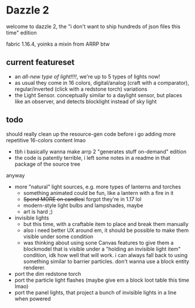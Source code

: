 Dazzle 2
========

welcome to dazzle 2, the "i don't want to ship hundreds of json files this time" edition

fabric 1.16.4, yoinks a mixin from ARRP btw

## current featureset

* an *all-new type of light!!!!*, we're up to 5 types of lights now!
* as usual they come in 16 colors, digital/analog (craft with a comparator), regular/inverted (click with a redstone torch) variations
* the Light Sensor. conceptually similar to a daylight sensor, but places like an observer, and detects blocklight instead of sky light

## todo

should really clean up the resource-gen code before i go adding more repetitive 16-colors content lmao
* tbh i basically wanna make arrp 2 "generates stuff on-demand" edition
* the code is patently terrible, i left some notes in a readme in that package of the source tree

anyway

* more "natural" light sources, e.g. more types of lanterns and torches
  * something animated could be fun, like a lantern with a fire in it
  * ~~Spend MORE on candles~~i forgot they're in 1.17 lol
  * modern-style light bulbs and lampshades, maybe
  * art is hard ;)
* invisible lights
  * but this time, with a craftable item to place and break them manually
  * also i need better UX around em, it should be possible to make them visible under some condition
  * was thinking about using sone Canvas features to give them a blockmodel that is visible under a "holding an invisible light item" condition, idk how well that will work. i can always fall back to using something similar to barrier particles. don't wanna use a block entity renderer.
* port the dim redstone torch
* port the particle light flashes (maybe give em a block loot table this time lmao) 
* port the panel lights, that project a bunch of invisible lights in a line when powered

